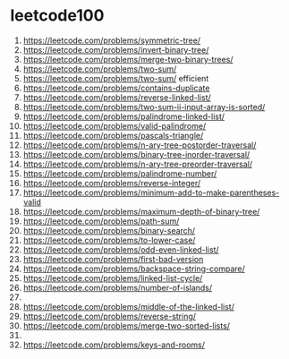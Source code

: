 # leetcode100
1. https://leetcode.com/problems/symmetric-tree/
2. https://leetcode.com/problems/invert-binary-tree/
3. https://leetcode.com/problems/merge-two-binary-trees/
4. https://leetcode.com/problems/two-sum/
5. https://leetcode.com/problems/two-sum/ efficient
6. https://leetcode.com/problems/contains-duplicate
7. https://leetcode.com/problems/reverse-linked-list/
8. https://leetcode.com/problems/two-sum-ii-input-array-is-sorted/
9. https://leetcode.com/problems/palindrome-linked-list/
10. https://leetcode.com/problems/valid-palindrome/
11. https://leetcode.com/problems/pascals-triangle/
12. https://leetcode.com/problems/n-ary-tree-postorder-traversal/
13. https://leetcode.com/problems/binary-tree-inorder-traversal/
14. https://leetcode.com/problems/n-ary-tree-preorder-traversal/
15. https://leetcode.com/problems/palindrome-number/
16. https://leetcode.com/problems/reverse-integer/
17. https://leetcode.com/problems/minimum-add-to-make-parentheses-valid
18. https://leetcode.com/problems/maximum-depth-of-binary-tree/
19. https://leetcode.com/problems/path-sum/
20. https://leetcode.com/problems/binary-search/
21. https://leetcode.com/problems/to-lower-case/
22. https://leetcode.com/problems/odd-even-linked-list/
23. https://leetcode.com/problems/first-bad-version
24. https://leetcode.com/problems/backspace-string-compare/
25. https://leetcode.com/problems/linked-list-cycle/
26. https://leetcode.com/problems/number-of-islands/
27.
29. https://leetcode.com/problems/middle-of-the-linked-list/
28. https://leetcode.com/problems/reverse-string/
30. https://leetcode.com/problems/merge-two-sorted-lists/
31. 
32. https://leetcode.com/problems/keys-and-rooms/
